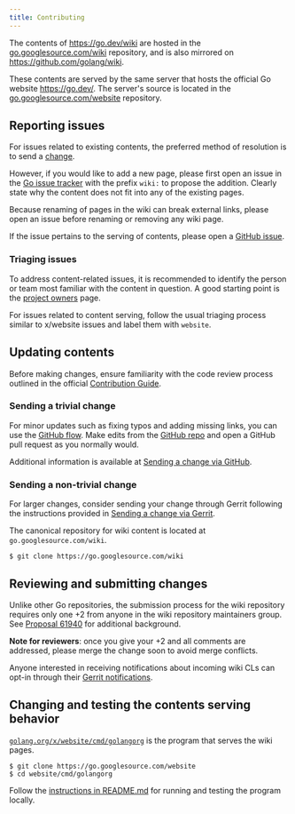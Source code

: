 ```yaml
---
title: Contributing
---
```


The contents of https://go.dev/wiki are hosted in the [go.googlesource.com/wiki](https://go.googlesource.com/wiki) repository,
and is also mirrored on https://github.com/golang/wiki.

These contents are served by the same server that hosts the official Go website https://go.dev/.
The server's source is located in the [go.googlesource.com/website](https://go.googlesource.com/website) repository.

## Reporting issues

For issues related to existing contents, the preferred method of resolution is to send a [change](#updating-contents).

However, if you would like to add a new page, please first open an issue in the [Go issue tracker](https://go.dev/issues/new?title=wiki:) with the prefix `wiki:` to propose the addition. Clearly state why the content does not fit into any of the existing pages.

Because renaming of pages in the wiki can break external links, please open an issue before renaming or removing any wiki page.

If the issue pertains to the serving of contents, please open a [GitHub issue](https://go.dev/issues/new?title=x/website:).

### Triaging issues

To address content-related issues, it is recommended to identify the person or team most familiar with the content in question.
A good starting point is the [project owners](https://dev.golang.org/owners) page.

For issues related to content serving, follow the usual triaging process similar to x/website issues
and label them with `website`.

## Updating contents

Before making changes, ensure familiarity with the code review process outlined in
the official [Contribution Guide](/doc/contribute).

### Sending a trivial change

For minor updates such as fixing typos and adding missing links, you can use
the [GitHub flow](https://docs.github.com/en/get-started/using-github/github-flow).
Make edits from the [GitHub repo](https://github.com/golang/wiki) and open a GitHub pull request as you normally would.

Additional information is available at [Sending a change via GitHub](/doc/contribute#sending_a_change_github).

### Sending a non-trivial change

For larger changes, consider sending your change through Gerrit following the instructions provided in
[Sending a change via Gerrit](/doc/contribute#sending_a_change_gerrit).

The canonical repository for wiki content is located at `go.googlesource.com/wiki`.

```
$ git clone https://go.googlesource.com/wiki
```
<!-- TODO: describe supported markdown syntaxes, and how to test local changes -->

## Reviewing and submitting changes

Unlike other Go repositories, the submission process for the wiki repository
requires only one +2 from anyone in the wiki repository maintainers group.
See [Proposal 61940](https://go.dev/issues/61940) for additional background.

**Note for reviewers**: once you give your +2 and all comments are addressed,
please merge the change soon to avoid merge conflicts.

Anyone interested in receiving notifications about incoming wiki CLs
can opt-in through their [Gerrit notifications](https://go-review.googlesource.com/settings/#Notifications).

## Changing and testing the contents serving behavior

[`golang.org/x/website/cmd/golangorg`](https://golang.org/x/website/cmd/golangorg)
is the program that serves the wiki pages.

```
$ git clone https://go.googlesource.com/website
$ cd website/cmd/golangorg
```

Follow the [instructions in README.md](https://cs.opensource.google/go/x/website/+/master:cmd/golangorg/README.md) for running and testing the program locally.
